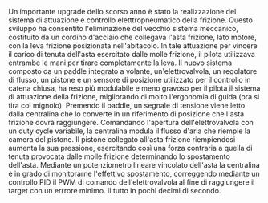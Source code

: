 Un importante upgrade dello scorso anno è stato la realizzazione del sistema di attuazione e controllo eletttropneumatico della frizione.
Questo sviluppo ha consentito l'eliminazione del vecchio sistema meccanico, costituito da un cordino d'acciaio che collegava l'asta frizione, lato motore, con la leva frizione posizionata nell'abitacolo. 
In tale attuazione per vincere il carico di tenuta dell'asta esercitato dalle molle frizione, il pilota utilizzava entrambe le mani per tirare completamente la leva.
Il nuovo sistema composto da un paddle integrato a volante, un'elettrovalvola, un regolatore di flusso, un pistone e un sensore di posizione utilizzato per il controllo in catena chiusa, ha reso più modulabile e meno gravoso per il pilota il sistema di attuazione della frizione, migliorando di molto l'ergonomia di guida (ora si tira col  mignolo).
Premendo il paddle, un segnale di tensione viene letto dalla centralina che lo converte in un riferimento di posizione che l'asta frizione dovrà raggiungere. Comandando l'apertura dell'elettrovalvola con un duty cycle variabile, la centralina modula il flusso d'aria che riempie la camera del pistone. 
Il pistone collegato all'asta frizione riempiendosi aumenta la sua pressione, esercitando così una forza contraria a quella di tenuta provocata dalle molle frizione determinando lo spostamento dell'asta. 
Mediante un potenziometro lineare vincolato dell'asta la centralina è in grado di monitorarne l'effettivo spostamento, correggendo mediante un controllo PID il PWM di comando dell'elettrovalvola al fine di raggiungere il target con un errrore minimo. Il tutto in pochi decimi di secondo.
